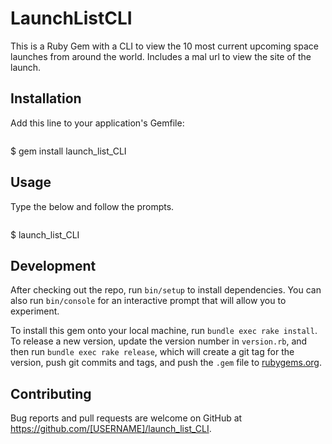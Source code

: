 # LaunchListCLI

This is a Ruby Gem with a CLI to view the 10 most current upcoming space launches from around the world.  Includes a mal url to view the site of the launch.  


## Installation

Add this line to your application's Gemfile:

```ruby
```



 $ gem install launch_list_CLI

## Usage

Type the below and follow the prompts.

```ruby
```



 $ launch_list_CLI


## Development

After checking out the repo, run `bin/setup` to install dependencies. You can also run `bin/console` for an interactive prompt that will allow you to experiment.

To install this gem onto your local machine, run `bundle exec rake install`. To release a new version, update the version number in `version.rb`, and then run `bundle exec rake release`, which will create a git tag for the version, push git commits and tags, and push the `.gem` file to [rubygems.org](https://rubygems.org).

## Contributing

Bug reports and pull requests are welcome on GitHub at https://github.com/[USERNAME]/launch_list_CLI.

